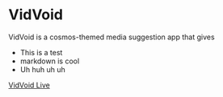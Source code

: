 # VidVoid

VidVoid is a cosmos-themed media suggestion app that gives

- This is a test
- markdown is cool
- Uh huh uh uh

[VidVoid Live](https://cosmic-noir.github.io/vidVoid/)
